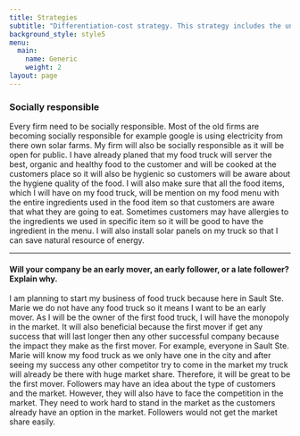 ```yaml
---
title: Strategies
subtitle: "Differentiation-cost strategy. This strategy includes the uniqueness of my product and\r the low cost that I am planning to offer. So this is the best fit strategy for my food truck."
background_style: style5
menu:
  main:
    name: Generic
    weight: 2
layout: page
---
```

### Socially responsible

Every firm need to be socially responsible. Most of the old firms are becoming socially responsible for example google is using electricity from there own solar farms. My firm will also be socially responsible as it will be open for public. I have already planed that my food truck will server the best, organic and healthy food to the customer and will be cooked at the customers place so it will also be hygienic so customers will be aware about the hygiene quality of the food. I will also make sure that all the food items, which I will have on my food truck, will be mention on my food menu with the entire ingredients used in the food item so that customers are aware that what they are going to eat. Sometimes customers may have allergies to the ingredients we used in specific item so it will be good to have the ingredient in the menu. I will also install solar panels on my truck so that I can save natural resource of energy.



- - -

#### Will your company be an early mover, an early follower, or a late follower? Explain why.

I am planning to start my business of food truck because here in Sault Ste. Marie we do not have any food truck so it means I want to be an early mover. As I will be the owner of the first food truck, I will have the monopoly in the market. It will also beneficial because the first mover if get any success that will last longer then any other successful company because the impact they make as the first mover. For example, everyone in Sault Ste. Marie will know my food truck as we only have one in the city and after seeing my success any other competitor try to come in the market my truck will already be there with huge market share. Therefore, it will be great to be the first mover. Followers may have an idea about the type of customers and the market. However, they will also have to face the competition in the market. They need to work hard to stand in the market as the customers already have an option in the market. Followers would not get the market share easily.
